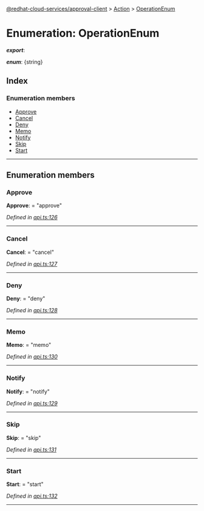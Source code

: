 [@redhat-cloud-services/approval-client](../README.md) > [Action](../modules/action.md) > [OperationEnum](../enums/action.operationenum.md)

# Enumeration: OperationEnum

*__export__*: 

*__enum__*: {string}

## Index

### Enumeration members

* [Approve](action.operationenum.md#approve)
* [Cancel](action.operationenum.md#cancel)
* [Deny](action.operationenum.md#deny)
* [Memo](action.operationenum.md#memo)
* [Notify](action.operationenum.md#notify)
* [Skip](action.operationenum.md#skip)
* [Start](action.operationenum.md#start)

---

## Enumeration members

<a id="approve"></a>

###  Approve

**Approve**:  = "approve"

*Defined in [api.ts:126](https://github.com/RedHatInsights/javascript-clients/blob/master/packages/approval/api.ts#L126)*

___
<a id="cancel"></a>

###  Cancel

**Cancel**:  = "cancel"

*Defined in [api.ts:127](https://github.com/RedHatInsights/javascript-clients/blob/master/packages/approval/api.ts#L127)*

___
<a id="deny"></a>

###  Deny

**Deny**:  = "deny"

*Defined in [api.ts:128](https://github.com/RedHatInsights/javascript-clients/blob/master/packages/approval/api.ts#L128)*

___
<a id="memo"></a>

###  Memo

**Memo**:  = "memo"

*Defined in [api.ts:130](https://github.com/RedHatInsights/javascript-clients/blob/master/packages/approval/api.ts#L130)*

___
<a id="notify"></a>

###  Notify

**Notify**:  = "notify"

*Defined in [api.ts:129](https://github.com/RedHatInsights/javascript-clients/blob/master/packages/approval/api.ts#L129)*

___
<a id="skip"></a>

###  Skip

**Skip**:  = "skip"

*Defined in [api.ts:131](https://github.com/RedHatInsights/javascript-clients/blob/master/packages/approval/api.ts#L131)*

___
<a id="start"></a>

###  Start

**Start**:  = "start"

*Defined in [api.ts:132](https://github.com/RedHatInsights/javascript-clients/blob/master/packages/approval/api.ts#L132)*

___

